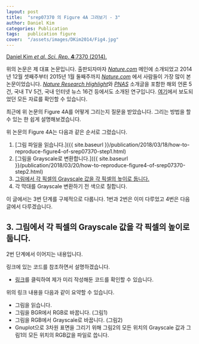 ```yaml
---
layout: post
title:  "srep07370 의 Figure 4A 그려보기 - 3"
author: Daniel Kim
categories: Publication
tags:	publication figure
cover:  "/assets/images/DKim2014/Fig4.jpg"
---
```


[Daniel Kim *et al.* *Sci. Rep.* **4**:7370 (2014).](https://www.nature.com/articles/srep07370)

위의 논문은 제 대표 논문입니다. 출판되자마자 [*Nature.com*](https://www.nature.com/) 메인에 소개되었고 2014년 12월 셋째주부터 2015년 1월 둘째주까지 [*Nature.com*](https://www.nature.com/) 에서 사람들이 가장 많이 본 논문이었습니다. [*Nature Research Highlight*](http://www.natureasia.com/en/research/highlight/9640)와 [*PNAS*](http://www.pnas.org/content/112/25/7619.full) 소개글을 포함한 해외 언론 5건, 국내 TV 5건, 국내 인터넷 뉴스 16건 등에서도 소개된 연구입니다. [여기](http://danielykim.me/papers/DKim2014/)에서 보도되었던 모든 자료를 확인할 수 있습니다.

최근에 위 논문의 Figure 4A를 어떻게 그리는지 질문을 받았습니다. 그리는 방법을 할 수 있는 한 쉽게 설명해보겠습니다.

위 논문의 Figure 4A는 다음과 같은 순서로 그렸습니다.

1. [그림 파일을 읽습니다.]({{ site.baseurl }}/publication/2018/03/18/how-to-reproduce-figure4-of-srep07370-step1.html)
2. [그림을 Grayscale로 변환합니다.]({{ site.baseurl }}/publication/2018/03/20/how-to-reproduce-figure4-of-srep07370-step2.html)
3. <U>그림에서 각 픽셀의 Grayscale 값을 각 픽셀의 높이로 둡니다.</U>
4. 각 막대를 Grayscale 변환하기 전 색으로 칠합니다.

이 글에서는 3번 단계를 구체적으로 다룹니다. 1번과 2번은 이미 다루었고 4번은 다음 글에서 다루겠습니다.


## 3. 그림에서 각 픽셀의 Grayscale 값을 각 픽셀의 높이로 둡니다.
2번 단계에서 이어지는 내용입니다.

링크에 있는 코드를 참조하면서 설명하겠습니다.

- [링크](https://github.com/danielykim-dev/reproduce-my-figures/blob/master/DKim2014-srep07370/3%20-%20%EA%B7%B8%EB%A6%BC%EC%97%90%EC%84%9C%20%EA%B0%81%20%ED%94%BD%EC%85%80%EC%9D%98%20Grayscale%20%EA%B0%92%EC%9D%84%20%EA%B0%81%20%ED%94%BD%EC%85%80%EC%9D%98%20%EB%86%92%EC%9D%B4%EB%A1%9C%20%EB%91%90%EA%B8%B0.ipynb)를 클릭하여 제가 미리 작성해둔 코드를 확인할 수 있습니다. 

위의 링크 내용을 다음과 같이 요약할 수 있습니다.
- 그림을 읽습니다.
- 그림을 BGR에서 RGB로 바꿉니다. (그림1)
- 그림을 RGB에서 Grayscale로 바꿉니다. (그림2)
- Gnuplot으로 3차원 표면을 그리기 위해 그림2의 모든 위치의 Grayscale 값과 그림1의 모든 위치의 RGB값을 파일로 씁니다.


